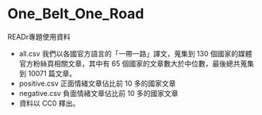 # One_Belt_One_Road
READr專題使用資料
* all.csv 我們以各國官方語言的「一帶一路」譯文，蒐集到 130 個國家的媒體官方粉絲頁相關文章，其中有 65 個國家的文章數大於中位數，最後總共蒐集到 10071 篇文章。
* positive.csv 正面情緒文章佔比前 10 多的國家文章
* negative.csv 負面情緒文章佔比前 10 多的國家文章
* 資料以 CC0 釋出。
